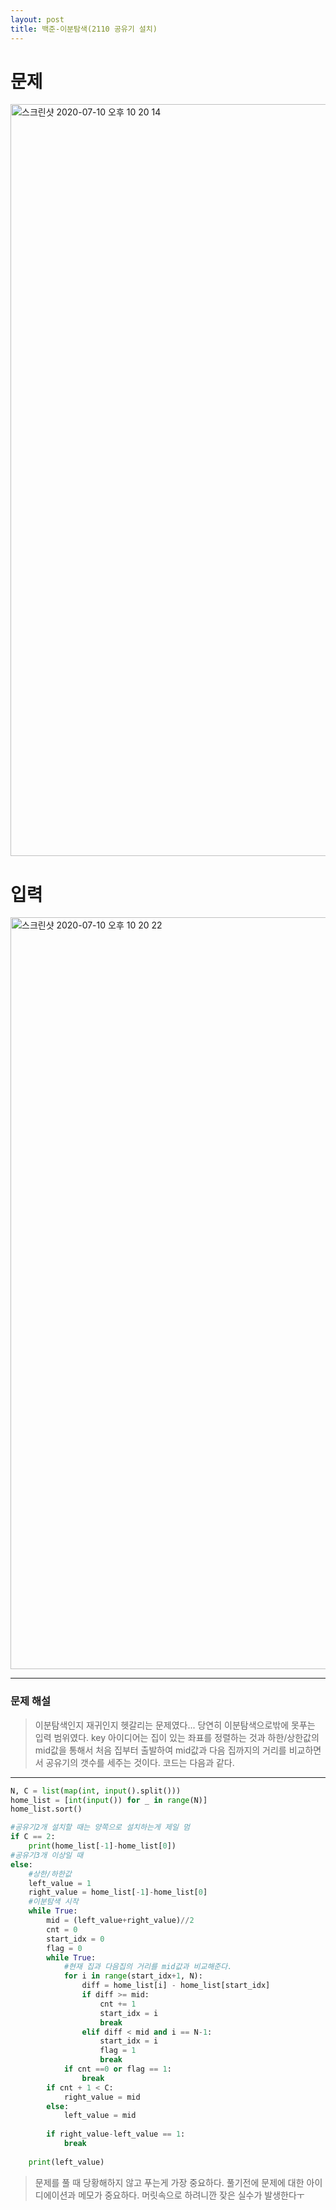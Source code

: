 ```yaml
---
layout: post
title: 백준-이분탐색(2110 공유기 설치)
---
```



# 문제
<img width="1203" alt="스크린샷 2020-07-10 오후 10 20 14" src="https://user-images.githubusercontent.com/37113547/87159013-97f1af80-c2fb-11ea-94f6-bbd263b46354.png">


# 입력
<img width="1203" alt="스크린샷 2020-07-10 오후 10 20 22" src="https://user-images.githubusercontent.com/37113547/87159016-9922dc80-c2fb-11ea-8fac-2474209b860e.png">


-----
### 문제 해설
> 이분탐색인지 재귀인지 헷갈리는 문제였다... 당연히 이분탐색으로밖에 못푸는 입력 범위였다. key 아이디어는 집이 있는 좌표를 정렬하는 것과 하한/상한값의 mid값을 통해서 처음 집부터 출발하여 mid값과 다음 집까지의 거리를 비교하면서 공유기의 갯수를 세주는 것이다. 코드는 다음과 같다. 
-----

~~~python
N, C = list(map(int, input().split()))
home_list = [int(input()) for _ in range(N)]
home_list.sort()

#공유기2개 설치할 때는 양쪽으로 설치하는게 제일 멈
if C == 2:
    print(home_list[-1]-home_list[0])
#공유기3개 이상일 때
else:
    #상한/하한값
    left_value = 1
    right_value = home_list[-1]-home_list[0]
    #이분탐색 시작
    while True:
        mid = (left_value+right_value)//2
        cnt = 0
        start_idx = 0
        flag = 0
        while True:
            #현재 집과 다음집의 거리를 mid값과 비교해준다.
            for i in range(start_idx+1, N):
                diff = home_list[i] - home_list[start_idx]
                if diff >= mid:
                    cnt += 1
                    start_idx = i
                    break
                elif diff < mid and i == N-1:
                    start_idx = i
                    flag = 1
                    break
            if cnt ==0 or flag == 1:
                break
        if cnt + 1 < C:
            right_value = mid
        else: 
            left_value = mid
        
        if right_value-left_value == 1:
            break
    
    print(left_value)
~~~

> 문제를 풀 때 당황해하지 않고 푸는게 가장 중요하다. 풀기전에 문제에 대한 아이디에이션과 메모가 중요하다. 머릿속으로 하려니깐 잦은 실수가 발생한다ㅜ



